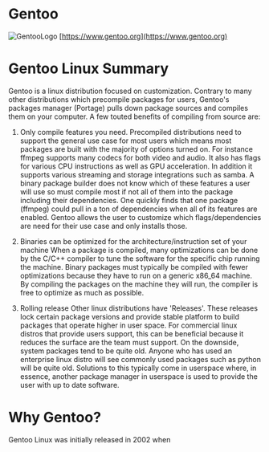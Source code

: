 # Gentoo
![GentooLogo](images/gentoologo.svg)
[https://www.gentoo.org](https://www.gentoo.org)

# Gentoo Linux Summary
Gentoo is a linux distribution focused on customization. Contrary to many other distributions which precompile packages for users, Gentoo's packages manager (Portage) pulls down package sources and compiles them on your computer. A few touted benefits of compiling from source are:

1. Only compile features you need.
   Precompiled distributions need to support the general use case for most users which means most packages are built with the majority of options turned on. For instance ffmpeg supports many codecs for both video and audio. It also has flags for various CPU instructions as well as GPU acceleration. In addition it supports various streaming and storage integrations such as samba. A binary package builder does not know which of these features a user will use so must compile most if not all of them into the package including their dependencies. One quickly finds that one package (ffmpeg) could pull in a ton of dependencies when all of its features are enabled. Gentoo allows the user to customize which flags/dependencies are need for their use case and only installs those.
   
2. Binaries can be optimized for the architecture/instruction set of your machine
   When a package is compiled, many optimizations can be done by the C/C++ compiler to tune the software for the specific chip running the machine. Binary packages must typically be compiled with fewer optimizations because they have to run on a generic x86_64 machine. By compiling the packages on the machine they will run, the compiler is free to optimize as much as possible. 

3. Rolling release
   Other linux distributions have 'Releases'. These releases lock certain package versions and provide stable platform to build packages that operate higher in user space. For commercial linux distros that provide users support, this can be beneficial because it reduces the surface are the team must support. On the downside, system packages tend to be quite old. Anyone who has used an enterprise linux distro will see commonly used packages such as python will be quite old. Solutions to this typically come in userspace where, in essence, another package manager in userspace is used to provide the user with up to date software.


# Why Gentoo?

Gentoo Linux was initially released in 2002 when 


